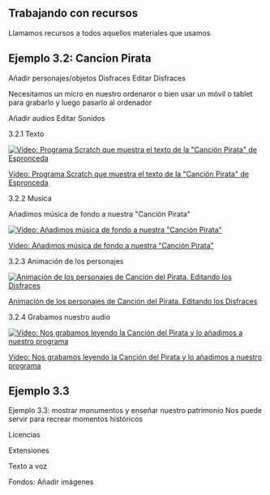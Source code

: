 ## Trabajando con recursos
 
Llamamos recursos a todos aquellos materiales que usamos

## Ejemplo 3.2: Cancion Pirata

 Añadir personajes/objetos
     Disfraces
 Editar Disfraces

Necesitamos un micro en  nuestro ordenaror o bien usar un móvil o tablet para grabarlo y luego pasarlo al ordenador

 Añadir audios
     Editar Sonidos

3.2.1 Texto

[![Vídeo: Programa Scratch que muestra el texto de la "Canción Pirata" de Espronceda](https://img.youtube.com/vi/M1dhIRl6muI/0.jpg)](https://youtu.be/M1dhIRl6muI)

[Vídeo:  Programa Scratch que muestra el texto de la "Canción Pirata" de Espronceda](https://youtu.be/M1dhIRl6muI)



3.2.2 Musica

Añadimos música de fondo a nuestra "Canción Pirata"




[![Vídeo: Añadimos música de fondo a nuestra "Canción Pirata"](https://img.youtube.com/vi/WOX6ig3TkXI/0.jpg)](https://youtu.be/WOX6ig3TkXI)

[Vídeo: Añadimos música de fondo a nuestra "Canción Pirata"](https://youtu.be/WOX6ig3TkXI)


3.2.3 Animación de los personajes

[![Animación de los personajes de Canción del Pirata. Editando los Disfraces](https://img.youtube.com/vi/kfv99XMgIqI/0.jpg)](https://youtu.be/kfv99XMgIqI)


[Animación de los personajes de Canción del Pirata. Editando los Disfraces](https://youtu.be/kfv99XMgIqI)


3.2.4 Grabamos nuestro audio

[![Vídeo: Nos grabamos leyendo la Canción del Pirata y lo añadimos a nuestro programa](https://img.youtube.com/vi/LR9n8gcgjYA/0.jpg)](https://youtu.be/LR9n8gcgjYA)

[Vídeo: Nos grabamos leyendo la Canción del Pirata y lo añadimos a nuestro programa](https://youtu.be/LR9n8gcgjYA)

## Ejemplo 3.3 

Ejemplo 3.3: mostrar monumentos y enseñar nuestro patrimonio
Nos puede servir para recrear momentos históricos

Licencias

Extensiones

Texto a voz


Fondos: 
  Añadir imágenes